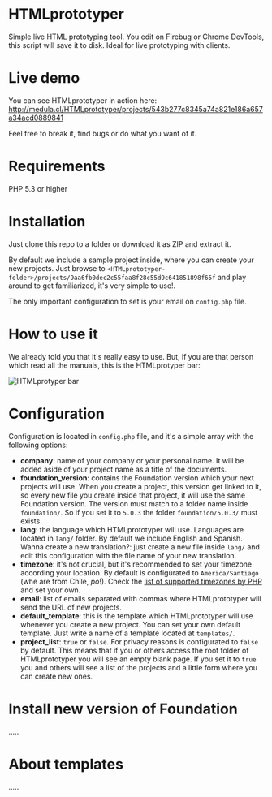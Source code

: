 HTMLprototyper
==============

Simple live HTML prototyping tool. You edit on Firebug or Chrome DevTools, this script will save it to disk. Ideal for live prototyping with clients.

Live demo
=

You can see HTMLprototyper in action here: http://medula.cl/HTMLprototyper/projects/543b277c8345a74a821e186a657a34acd0889841

Feel free to break it, find bugs or do what you want of it.


Requirements
=

PHP 5.3 or higher

Installation
=

Just clone this repo to a folder or download it as ZIP and extract it.

By default we include a sample project inside, where you can create your new projects. Just browse to `<HTMLprototyper-folder>/projects/9aa6fb0dec2c55faa8f28c55d9c641851898f65f` and play around to get familiarized, it's very simple to use!.

The only important configuration to set is your email on `config.php` file.

How to use it
=

We already told you that it's really easy to use. But, if you are that person which read all the manuals, this is the HTMLprotyper bar:

![HTMLprotyper bar](http://medula.cl/HTMLprototyper/HTMLprototyper-bar.png "HTMLprotyper bar")

Configuration
=

Configuration is located in `config.php` file, and it's a simple array with the following options:

+ **company**: name of your company or your personal name. It will be added aside of your project name as a title of the documents.
+ **foundation_version**: contains the Foundation version which your next projects will use. When you create a project, this version get linked to it, so every new file you create inside that project, it will use the same Foundation version. The version must match to a folder name inside `foundation/`. So if you set it to `5.0.3` the folder `foundation/5.0.3/` must exists.
+ **lang**: the language which HTMLprototyper will use. Languages are located in `lang/` folder. By default we include English and Spanish. Wanna create a new translation?: just create a new file inside `lang/` and edit this configuration with the file name of your new translation.
+ **timezone**: it's not crucial, but it's recommended to set your timezone according your location. By default is configurated to `America/Santiago` (whe are from Chile, *po*!). Check the [list of supported timezones by PHP](http://cl1.php.net/timezones) and set your own.
+ **email**: list of emails separated with commas where HTMLprototyper will send the URL of new projects.
+ **default_template**: this is the template which HTMLprototyper will use whenever you create a new project. You can set your own default template. Just write a name of a template located at `templates/`.
+ **project_list**: `true` or `false`. For privacy reasons is configurated to `false` by default. This means that if you or others access the root folder of HTMLprototyper you will see an empty blank page. If you set it to `true` you and others will see a list of the projects and a little form where you can create new ones.

Install new version of Foundation
=

.....

About templates
=

.....
